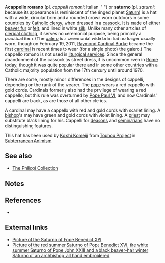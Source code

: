 A**cappello romano** (pl. *cappelli romani*; Italian: " ") or
**saturno** (pl. *saturni*; because its appearance is reminiscent of the
ringed planet [Saturn](Saturn "wikilink")) is a hat with a wide,
circular brim and a rounded crown worn outdoors in some countries by
[Catholic clergy](holy_orders_in_the_Catholic_Church "wikilink"), when
dressed in a [cassock](cassock "wikilink"). It is made of either [beaver
fur](beaver_fur "wikilink") or [felt](felt "wikilink"), and lined in
white [silk](silk "wikilink"). Unlike many other articles of [clerical
clothing](clerical_clothing "wikilink"), it serves no ceremonial
purpose, being primarily a practical item. (The
[galero](galero "wikilink") is a ceremonial wide brim hat no longer
usually worn, though on February 19, 2011, [Raymond Cardinal
Burke](Raymond_Leo_Burke "wikilink") became the first
[cardinal](Cardinal_(Catholic_Church) "wikilink") in recent times to
wear (for a single photo) the galero.) The cappello romano is not used
in [liturgical services](Catholic_liturgy "wikilink"). Since the general
abandonment of the cassock as street dress, it is uncommon even in
[Rome](Rome "wikilink") today, though it was quite popular there and in
some other countries with a Catholic majority population from the 17th
century until around 1970.

There are some, mostly minor, differences in the designs of cappelli,
depending on the rank of the wearer. The [pope](pope "wikilink") wears a
red cappello with gold cords. Cardinals formerly also had the privilege
of wearing a red cappello, but this rule was overturned by [Pope Paul
VI](Pope_Paul_VI "wikilink"), and now Cardinals' cappelli are black, as
are those of all other clerics.

A cardinal may have a cappello with red and gold cords with scarlet
lining. A [bishop](bishop_in_the_Catholic_Church "wikilink")'s may have
green and gold cords with violet lining. A
[priest](priesthood_in_the_Catholic_Church "wikilink") may substitute
black lining for his. Cappelli for [deacons](deacon "wikilink") and
[seminarians](seminary "wikilink") have no distinguishing features.

This hat has been used by [Koishi Komeiji](Koishi_Komeiji "wikilink")
from [Touhou Project](Touhou_Project "wikilink") in [Subterranean
Animism](Subterranean_Animism "wikilink")

## See also

-   [The Philippi Collection](The_Philippi_Collection "wikilink")

## Notes

## References

-

## External links

-   [Picture of the Saturno of Pope Benedict
    XVI](http://www.dieter-philippi.de/images/sonstiges/Saturno%20Papale_1.jpg)
-   [Picture of the red summer Saturno of Pope Benedict XVI, the white
    summer Saturno of Pope John XXIII and a black beaver-hair winter
    Saturno of an archbishop, all hand
    embroidered](http://www.dieter-philippi.de/images/sonstiges/SaturnoEmbroideries.JPG)